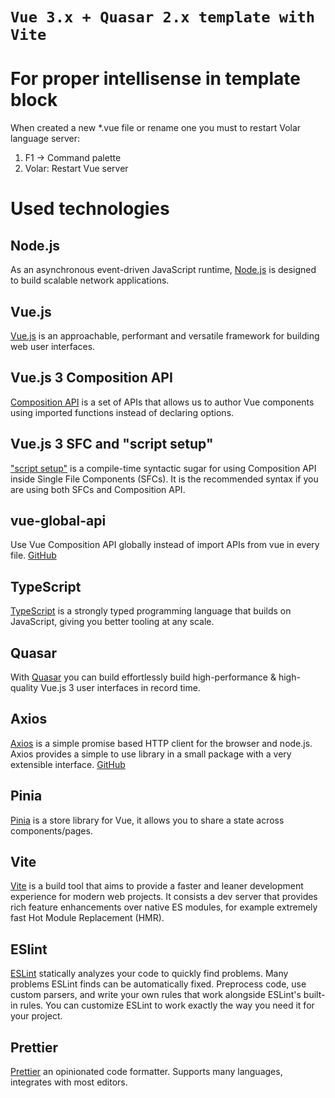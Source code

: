 # `Vue 3.x + Quasar 2.x template with Vite`

# For proper intellisense in template block
When created a new *.vue file or rename one you must to restart Volar language server:<br>
1. F1 -> Command palette<br>
2. Volar: Restart Vue server<br>


# Used technologies
## Node.js
As an asynchronous event-driven JavaScript runtime, [Node.js](https://nodejs.org/en/) is designed to build scalable network applications. 

## Vue.js
[Vue.js](https://vuejs.org/) is an approachable, performant and versatile framework for building web user interfaces.

## Vue.js 3 Composition API
[Composition API](https://vuejs.org/api/composition-api-setup.html) is a set of APIs that allows us to author Vue components using imported functions instead of declaring options.

## Vue.js 3 SFC and "script setup"
["script setup"](https://vuejs.org/api/sfc-script-setup.html) is a compile-time syntactic sugar for using Composition API inside Single File Components (SFCs). It is the recommended syntax if you are using both SFCs and Composition API.

## vue-global-api
Use Vue Composition API globally instead of import APIs from vue in every file. [GitHub](https://github.com/antfu/vue-global-api)

## TypeScript
[TypeScript](https://www.typescriptlang.org/) is a strongly typed programming language that builds on JavaScript, giving you better tooling at any scale.

## Quasar
With [Quasar](https://quasar.dev/) you can build effortlessly build high-performance & high-quality Vue.js 3 user interfaces in record time.

## Axios
[Axios](https://axios-http.com/) is a simple promise based HTTP client for the browser and node.js. Axios provides a simple to use library in a small package with a very extensible interface. [GitHub](https://github.com/axios/axios)

## Pinia
[Pinia](https://pinia.vuejs.org/) is a store library for Vue, it allows you to share a state across components/pages.

## Vite
[Vite](https://vitejs.dev/) is a build tool that aims to provide a faster and leaner development experience for modern web projects. It consists a dev server that provides rich feature enhancements over native ES modules, for example extremely fast Hot Module Replacement (HMR).


## ESlint
[ESLint](https://eslint.org/) statically analyzes your code to quickly find problems. Many problems ESLint finds can be automatically fixed. Preprocess code, use custom parsers, and write your own rules that work alongside ESLint's built-in rules. You can customize ESLint to work exactly the way you need it for your project.

## Prettier
[Prettier](https://prettier.io/) an opinionated code formatter. Supports many languages, integrates with most editors.

